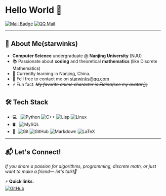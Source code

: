 # Hello World 👋

[![Mail Badge](https://img.shields.io/badge/-moon.starwinks@gmail.com-c14438?style=flat&logo=Gmail&logoColor=white&link=mailto:moon.starwinks@gmail.com)](mailto:moon.starwinks@gmail.com)
[![QQ Mail](https://img.shields.io/badge/starwinks@qq.com-0078d7?style=flat&logo=tencentqq&logoColor=white)](mailto:starwinks@qq.com)

---


## 🚀 About Me(starwinks)
- **Computer Science** undergraduate @ **Nanjing University** (NJU)
- 📚 Passionate about **coding** and theoretical **mathematics** (like Discrete Mathematics)
- 🌱 Currently learning in Nanjing, China.
- 💬 Fell free to contact me on [starwinks@qq.com](mailto:starwinks@qq.com)
- ⚡ Fun fact: *~~My favorite anime character is Elaina(see my avatar👆)~~*

## 🛠 Tech Stack

- 💻 &#160; ![Python](https://img.shields.io/badge/Python-3776AB?style=flat&logo=python&logoColor=white)
![C++](https://img.shields.io/badge/C%2B%2B-00599C?style=flat&logo=c%2B%2B&logoColor=white)
![Lisp](https://img.shields.io/badge/Lisp-5C2D91?style=flat&logo=common-lisp&logoColor=white)
![Linux](https://img.shields.io/badge/Linux-FCC624?style=flat&logo=linux&logoColor=black)
- 🛢 &#160; ![MySQL](https://img.shields.io/badge/MySQL-4479A1?style=flat&logo=mysql&logoColor=white)
- 🔧 &#160;![Git](https://img.shields.io/badge/Git-F05032?style=flat&logo=git&logoColor=white)
![GitHub](https://img.shields.io/badge/GitHub-181717?style=flat&logo=github&logoColor=white)
![Markdown](https://img.shields.io/badge/Markdown-000000?style=flat&logo=markdown&logoColor=white)
![LaTeX](https://img.shields.io/badge/LaTeX-008080?style=flat&logo=latex&logoColor=white)

---

## 📬 Let's Connect!

*If you share a passion for algorithms, programming, discrete math, or just want to make a friend— let's talk!🌟*

⚡ **Quick links**:      
[![GitHub](https://img.shields.io/badge/starwinks-181717?style=for-the-badge&logo=github&logoColor=white)](https://github.com/starwinks)
